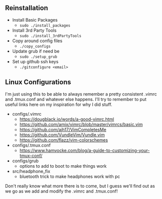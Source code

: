 ## Reinstallation
* Install Basic Packages
  * `sudo ./install_packages`
* Install 3rd Party Tools
  * `sudo ./install_3rdPartyTools`
* Copy around config files
  * `./copy_configs`
* Update grub if need be
  * `sudo ./setup_grub`
* Set up github ssh keys
  * `./gitconfigure <email>`

## Linux Configurations
I'm just using this to be able to always remember a pretty consistent .vimrc and .tmux.conf and whatever else happens. I'll try to remember to put useful links here on my inspiration for why I did stuff.

* configs/.vimrc
  * https://dougblack.io/words/a-good-vimrc.html
  * https://github.com/amix/vimrc/blob/master/vimrcs/basic.vim
  * https://github.com/ajh17/VimCompletesMe
  * https://github.com/VundleVim/Vundle.vim
  * https://github.com/flazz/vim-colorschemes
* configs/.tmux.conf
  * https://www.hamvocke.com/blog/a-guide-to-customizing-your-tmux-conf/
* configs/grub
  * options to add to boot to make things work
* src/headphone_fix
  * bluetooth trick to make headphones work with pc

Don't really know what more there is to come, but I guess we'll find out as we go as we add and modify the .vimrc and .tmux.conf!


